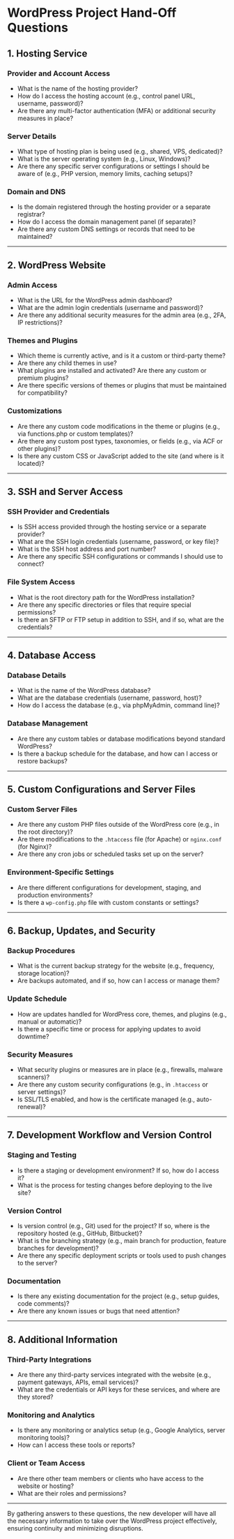 # WordPress Project Hand-Off Questions

## 1. Hosting Service

### Provider and Account Access

- What is the name of the hosting provider?
- How do I access the hosting account (e.g., control panel URL, username, password)?
- Are there any multi-factor authentication (MFA) or additional security measures in place?

### Server Details

- What type of hosting plan is being used (e.g., shared, VPS, dedicated)?
- What is the server operating system (e.g., Linux, Windows)?
- Are there any specific server configurations or settings I should be aware of (e.g., PHP version, memory limits, caching setups)?

### Domain and DNS

- Is the domain registered through the hosting provider or a separate registrar?
- How do I access the domain management panel (if separate)?
- Are there any custom DNS settings or records that need to be maintained?

---

## 2. WordPress Website

### Admin Access

- What is the URL for the WordPress admin dashboard?
- What are the admin login credentials (username and password)?
- Are there any additional security measures for the admin area (e.g., 2FA, IP restrictions)?

### Themes and Plugins

- Which theme is currently active, and is it a custom or third-party theme?
- Are there any child themes in use?
- What plugins are installed and activated? Are there any custom or premium plugins?
- Are there specific versions of themes or plugins that must be maintained for compatibility?

### Customizations

- Are there any custom code modifications in the theme or plugins (e.g., via functions.php or custom templates)?
- Are there any custom post types, taxonomies, or fields (e.g., via ACF or other plugins)?
- Is there any custom CSS or JavaScript added to the site (and where is it located)?

---

## 3. SSH and Server Access

### SSH Provider and Credentials

- Is SSH access provided through the hosting service or a separate provider?
- What are the SSH login credentials (username, password, or key file)?
- What is the SSH host address and port number?
- Are there any specific SSH configurations or commands I should use to connect?

### File System Access

- What is the root directory path for the WordPress installation?
- Are there any specific directories or files that require special permissions?
- Is there an SFTP or FTP setup in addition to SSH, and if so, what are the credentials?

---

## 4. Database Access

### Database Details

- What is the name of the WordPress database?
- What are the database credentials (username, password, host)?
- How do I access the database (e.g., via phpMyAdmin, command line)?

### Database Management

- Are there any custom tables or database modifications beyond standard WordPress?
- Is there a backup schedule for the database, and how can I access or restore backups?

---

## 5. Custom Configurations and Server Files

### Custom Server Files

- Are there any custom PHP files outside of the WordPress core (e.g., in the root directory)?
- Are there modifications to the `.htaccess` file (for Apache) or `nginx.conf` (for Nginx)?
- Are there any cron jobs or scheduled tasks set up on the server?

### Environment-Specific Settings

- Are there different configurations for development, staging, and production environments?
- Is there a `wp-config.php` file with custom constants or settings?

---

## 6. Backup, Updates, and Security

### Backup Procedures

- What is the current backup strategy for the website (e.g., frequency, storage location)?
- Are backups automated, and if so, how can I access or manage them?

### Update Schedule

- How are updates handled for WordPress core, themes, and plugins (e.g., manual or automatic)?
- Is there a specific time or process for applying updates to avoid downtime?

### Security Measures

- What security plugins or measures are in place (e.g., firewalls, malware scanners)?
- Are there any custom security configurations (e.g., in `.htaccess` or server settings)?
- Is SSL/TLS enabled, and how is the certificate managed (e.g., auto-renewal)?

---

## 7. Development Workflow and Version Control

### Staging and Testing

- Is there a staging or development environment? If so, how do I access it?
- What is the process for testing changes before deploying to the live site?

### Version Control

- Is version control (e.g., Git) used for the project? If so, where is the repository hosted (e.g., GitHub, Bitbucket)?
- What is the branching strategy (e.g., main branch for production, feature branches for development)?
- Are there any specific deployment scripts or tools used to push changes to the server?

### Documentation

- Is there any existing documentation for the project (e.g., setup guides, code comments)?
- Are there any known issues or bugs that need attention?

---

## 8. Additional Information

### Third-Party Integrations

- Are there any third-party services integrated with the website (e.g., payment gateways, APIs, email services)?
- What are the credentials or API keys for these services, and where are they stored?

### Monitoring and Analytics

- Is there any monitoring or analytics setup (e.g., Google Analytics, server monitoring tools)?
- How can I access these tools or reports?

### Client or Team Access

- Are there other team members or clients who have access to the website or hosting?
- What are their roles and permissions?

---

By gathering answers to these questions, the new developer will have all the necessary information to take over the WordPress project effectively, ensuring continuity and minimizing disruptions.
